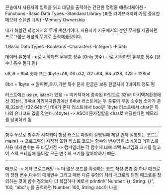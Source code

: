 콘솔에서 사용자의 입력을 읽고 대답을 출력하는 간단한 명령줄 애플리케이션
-Functions
-Basic Data Types
-Standard Library (표준 라이브러리와 가장 중요한 메모리 소유권 규칙)
-Memory Ownership

내가 해볼건 화성에서의 무게 계산기이다.
사용자가 지구에서의 본인 무게를 제공하면 프로그램은 화성의 무게로 출력해줄것이다.


1.Basic Data Types
-Booleans
-Characters
-Integers
-Floats

데이터 유형이 - u로 시작하면 무부호 정수 (Only 양수)
           - i로 시작하면 유부호 정수 (양수 / 음수 둘다 됨)

u8,i8 = 8bit 숫자 또는 1byte
u16, i16 
u32, i32 
u64, i64 
u128, i128  = 128bit


8bit = 1byte -> 알파벳,숫자,기본 특수 문자
한글은 보통 한글자에 3바이트 정도 됨

러스트에는 usize, isize가 있음 -> 아키텍쳐에 종속된 타입으로 32bit 아키텍쳐환경에선 32bit , 64bit 아키텍쳐환경에선 64bit
러스트에는 두 종류의 부동 소수점 숫자가 존재,32bit인 f32 64bit인 f64가 존재
러스트에서 bool은 1byte
러스트에서 char은 하나의 유니코드 값을 갖는다.(4byte) -> ASCII 문자집합을 char로 저장한다면 메모리를 낭비하게 됨

------------------------------------------------------------------------------------------------------------------------------

함수
fn으로 함수가 시작되며
항상 러스트 파일이 실행될때 제일 먼저 실행되는 코드는 main() -> 프로그램의 시작점
또한 러스트 코드는 함수와 변수명을 스네이크 케이스를 사용
매개변수는 꼭 타입지정 -> 컴파일러는 각 함수에 대해 스택 프레임의 크기를 알고 이 스택 프레임에 들어갈 모든 변수의 크기를 알아야하기 때문.

------------------------------------------------------------------------------------------------------------------------------

매크로 -> 메타 프로그래밍 -> 더 많은 코드를 작성하는 코드 작성 방법 중 하나
매크로의 장점 변수,다수의 매개변수 그리고 매번 다른 유형의 처리
매크로의 단점 매크로를 정의하는 것이 함수 정의보다 더 복잡하다
예로서 println!("Number: {}, String: {}", 100, "abc"); 를 출력하면 Number: 100, String: abc이 나옴